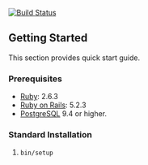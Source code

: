 [![Build Status](https://travis-ci.org/mikeoleynik/edctn.svg?branch=master)](https://travis-ci.org/mikeoleynik/edctn)

## Getting Started

This section provides quick start guide.

### Prerequisites

- [Ruby](https://www.ruby-lang.org/en/): 2.6.3
- [Ruby on Rails](https://rubyonrails.org/): 5.2.3
- [PostgreSQL](https://www.postgresql.org/) 9.4 or higher.

### Standard Installation

1. `bin/setup`
